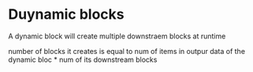 # Duynamic blocks
A dynamic block will create multiple downstraem blocks at runtime

number of blocks it creates is equal to num of items in outpur data of the dynamic bloc * num of its downstream blocks